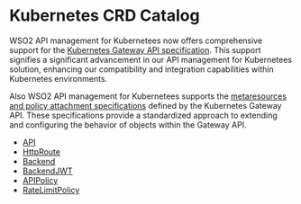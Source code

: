 # Kubernetes CRD Catalog

WSO2 API management for Kubernetees now offers comprehensive support for the [Kubernetes Gateway API specification](https://gateway-api.sigs.k8s.io/). This support signifies a significant advancement in our API management for Kubernetees solution, enhancing our compatibility and integration capabilities within Kubernetes environments.

Also WSO2 API management for Kubernetees supports the [metaresources and policy attachment specifications](https://gateway-api.sigs.k8s.io/references/policy-attachment/#supported-resources) defined by the Kubernetes Gateway API. These specifications provide a standardized approach to extending and configuring the behavior of objects within the Gateway API.

- [API](../../catalogs/api-cr)
- [HttpRoute](../../catalogs/http-route)
- [Backend](../../catalogs/backend)
- [BackendJWT](../../catalogs/backend-jwt)
- [APIPolicy](../../catalogs/api-policy)
- [RateLimitPolicy](../../catalogs/rate-limit-policy)
